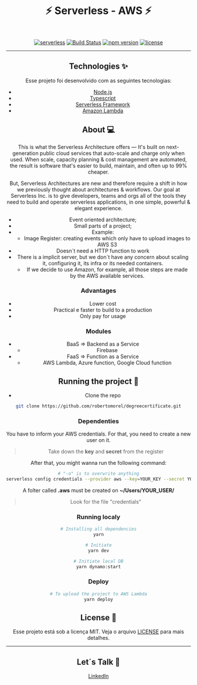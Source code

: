 <h1 align="center">⚡ Serverless - AWS ⚡</h1>

<br>

<div align="center">

  [![serverless](http://public.serverless.com/badges/v3.svg)](http://www.serverless.com)
  [![Build Status](https://github.com/serverless/serverless/workflows/Integrate/badge.svg)](https://github.com/serverless/serverless/actions?query=workflow%3AIntegrate)
  [![npm version](https://badge.fury.io/js/serverless.svg)](https://badge.fury.io/js/serverless)
  [![license](https://img.shields.io/npm/l/serverless.svg)](https://www.npmjs.com/package/serverless)

<div>  

----

## Technologies ✨ 

Esse projeto foi desenvolvido com as seguintes tecnologias:

- [Node.js](https://nodejs.org/en/)
- [Typescript](https://www.typescriptlang.org/)
- [Serverless Framework](serverless.com/)
- [Amazon Lambda](https://aws.amazon.com/pt/lambda/)

## About 💻 

This is what the Serverless Architecture offers — It's built on next-generation public cloud services that auto-scale and charge only when used. When scale, capacity planning & cost management are automated, the result is software that's easier to build, maintain, and often up to 99% cheaper.

But, Serverless Architectures are new and therefore require a shift in how we previously thought about architectures & workflows. Our goal at Serverless Inc. is to give developers, teams and orgs all of the tools they need to build and operate serverless applications, in one simple, powerful & elegant experience.

- Event oriented architecture; 
- Small parts of a project;
- Example: 
  - Image Register: creating events which only have to upload images to AWS S3
- Doesn´t need a HTTP function to work
- There is a implicit server, but we don´t have any concern about scaling it, configuring it, its infra or its needed containers.
  - If we decide to use Amazon, for example, all those steps are made by the AWS available services. 

### Advantages
- Lower cost
- Practical e faster to build to a production
- Only pay for usage

### Modules
- BaaS => Backend as a Service     
  - Firebase
- FaaS => Function as a Service
  - AWS Lambda, Azure function, Google Cloud function 

## Running the project 🚀 

- Clone the repo
```bash
git clone https://github.com/robertomorel/degreecertificate.git
```

### Dependenties
You have to inform your AWS credentials. For that, you need to create a new user on it. 
> Take down the <b>key</b> and <b>secret</b> from the register 

After that, you might wanna run the following command:
```bash
# "-o" is to overwrite anything
serverless config credentials --provider aws --key=YOUR_KEY --secret YOUR_SECRET -o
```

A folter called <b>.aws</b> must be created on <b>~/Users/YOUR_USER/</b>
> Look for the file "credentials"

### Running localy
```bash
# Installing all dependencies
yarn

# Initiate
yarn dev

# Initiate local DB
yarn dynamo:start
```

### Deploy
```bash
# To upload the project to AWS Lambda
yarn deploy
```

## License 📄 

Esse projeto está sob a licença MIT. Veja o arquivo [LICENSE](LICENSE.md) para mais detalhes.

---

## Let´s Talk 🤩
[LinkedIn](https://www.linkedin.com/in/roberto-morel-6b9065193/)
